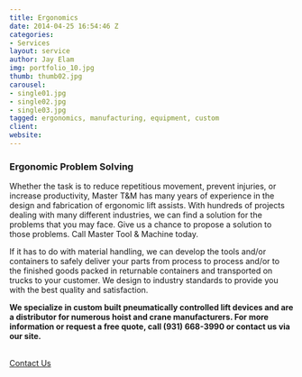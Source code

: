 ```yaml
---
title: Ergonomics
date: 2014-04-25 16:54:46 Z
categories:
- Services
layout: service
author: Jay Elam
img: portfolio_10.jpg
thumb: thumb02.jpg
carousel:
- single01.jpg
- single02.jpg
- single03.jpg
tagged: ergonomics, manufacturing, equipment, custom
client: 
website: 
---
```


### Ergonomic Problem Solving
Whether the task is to reduce repetitious movement, prevent injuries, or increase productivity, Master T&M has many years of experience in the design and fabrication of ergonomic lift assists. With hundreds of projects dealing with many different industries, we can find a solution for the problems that you may face. Give us a chance to propose a solution to those problems. Call Master Tool & Machine today.

If it has to do with material handling, we can develop the tools and/or containers to safely deliver your parts from process to process and/or to the finished goods packed in returnable containers and transported on trucks to your customer. We design to industry standards to provide you with the best quality and satisfaction.

**We specialize in custom built pneumatically controlled lift devices and are a distributor for numerous hoist and crane manufacturers. For more information or request a free quote, call (931) 668-3990 or contact us via our site.**
<p><br/><a href="{{"/contact/" | prepend: site.baseurl}}" class="btn btn-theme">Contact Us</a></p>
